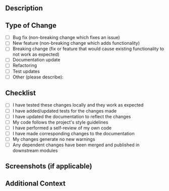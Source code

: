 ## Description

<!-- A clear and concise description of what this PR does. -->

## Type of Change

- [ ] Bug fix (non-breaking change which fixes an issue)
- [ ] New feature (non-breaking change which adds functionality)
- [ ] Breaking change (fix or feature that would cause existing functionality to not work as expected)
- [ ] Documentation update
- [ ] Refactoring
- [ ] Test updates
- [ ] Other (please describe):

## Checklist

- [ ] I have tested these changes locally and they work as expected
- [ ] I have added/updated tests for the changes made
- [ ] I have updated the documentation to reflect the changes
- [ ] My code follows the project's style guidelines
- [ ] I have performed a self-review of my own code
- [ ] I have made corresponding changes to the documentation
- [ ] My changes generate no new warnings
- [ ] Any dependent changes have been merged and published in downstream modules

## Screenshots (if applicable)

<!-- Add screenshots to help explain your changes if relevant. -->

## Additional Context

<!-- Add any other context about the pull request here. -->
